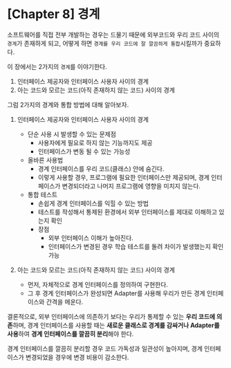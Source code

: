 # [Chapter 8] 경계

소프트웨어를 직접 전부 개발하는 경우는 드물기 때문에 외부코드와 우리 코드 사이의 `경계`가 존재하게 되고, 어떻게 하면 `경계를 우리 코드에 잘 깔끔하게 통합`시킬까가 중요하다.

이 장에서는 2가지의 `경계`를 이야기한다.
1. 인터페이스 제공자와 인터페이스 사용자 사이의 경계
2. 아는 코드와 모르는 코드(아직 존재하지 않는 코드) 사이의 경계

그럼 2가지의 경계와 통합 방법에 대해 알아보자.

1. 인터페이스 제공자와 인터페이스 사용자 사이의 경계
    - 단순 사용 시 발생할 수 있는 문제점
      - 사용자에게 필요로 하지 않는 기능까지도 제공
      - 인터페이스가 변동 될 수 있는 가능성
    - 올바른 사용법
      - 경계 인터페이스를 우리 코드(클래스) 안에 숨긴다.
      - 이렇게 사용할 경우, 프로그램에 필요한 인터페이스만 제공되며, 경계 인터페이스가 변경되더라고 나머지 프로그램에 영향을 미치지 않는다.
    - 통합 테스트
      - 손쉽게 경계 인터페이스를 익힐 수 있는 방법
      - 테스트를 작성해서 통제된 환경에서 외부 인터페이스를 제대로 이해하고 있는지 확인
      - 장점
        - 외부 인터페이스 이해가 높아진다.
        - 인터페이스가 변경된 경우 학습 테스트를 돌려 차이가 발생했는지 확인 가능   

2. 아는 코드와 모르는 코드(아직 존재하지 않는 코드) 사이의 경계
    - 먼저, 자체적으로 경계 인터페이스를 정의하여 구현한다.
    - 그 후 경계 인터페이스가 완성되면 Adapter를 사용해 우리가 만든 경계 인터페이스와 간격을 메운다.


결론적으로, 외부 인터페이스에 의존하기 보다는 우리가 통제할 수 있는 **우리 코드에 의존**하며, 
경계 인터페이스를 사용할 때는 **새로운 클래스로 경계를 감싸거나 Adapter를 사용**하여 **경계 인터페이스를 깔끔히 분리**해야 한다.

경계 인터페이스를 깔끔히 분리할 경우 코드 가독성과 일관성이 높아지며, 경계 인터페이스가 변경되었을 경우에 변경 비용이 감소한다.
